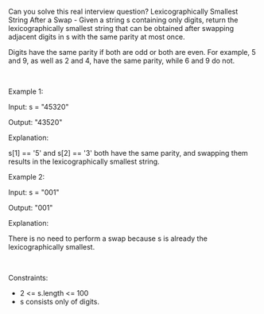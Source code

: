 Can you solve this real interview question? Lexicographically Smallest String After a Swap - Given a string s containing only digits, return the lexicographically smallest string that can be obtained after swapping adjacent digits in s with the same parity at most once.

Digits have the same parity if both are odd or both are even. For example, 5 and 9, as well as 2 and 4, have the same parity, while 6 and 9 do not.

 

Example 1:

Input: s = "45320"

Output: "43520"

Explanation:

s[1] == '5' and s[2] == '3' both have the same parity, and swapping them results in the lexicographically smallest string.

Example 2:

Input: s = "001"

Output: "001"

Explanation:

There is no need to perform a swap because s is already the lexicographically smallest.

 

Constraints:

 * 2 <= s.length <= 100
 * s consists only of digits.